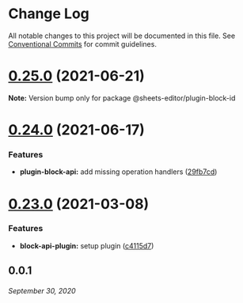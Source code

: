 # Change Log

All notable changes to this project will be documented in this file.
See [Conventional Commits](https://conventionalcommits.org) for commit guidelines.

# [0.25.0](https://github.com/coniel/slash/compare/v0.24.3...v0.25.0) (2021-06-21)

**Note:** Version bump only for package @sheets-editor/plugin-block-id





# [0.24.0](https://github.com/coniel/slash/compare/v0.23.0...v0.24.0) (2021-06-17)


### Features

* **plugin-block-api:** add missing operation handlers ([29fb7cd](https://github.com/coniel/slash/commit/29fb7cd4a539d43a11df4f4f232cf20922247b81))





# [0.23.0](https://github.com/coniel/slash/compare/v0.22.2...v0.23.0) (2021-03-08)


### Features

* **block-api-plugin:** setup plugin ([c4115d7](https://github.com/coniel/slash/commit/c4115d7d5c9eaedf1c7d9c988c2598d0bc7a023b))





## 0.0.1
###### *September 30, 2020*
